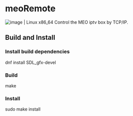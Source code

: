 # meoRemote
![image](https://travis-ci.org/miguelleitao/pipeline.svg?branch=master "Linux Build Status") | Linux x86_64
Control the MEO iptv box by TCP/IP.
## Build and Install
### Install build dependencies
dnf install SDL_gfx-devel
### Build
make
### Install
sudo make install

